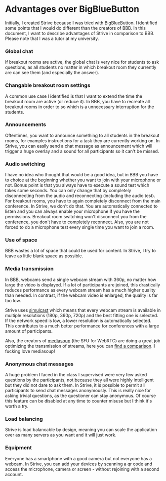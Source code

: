 # Advantages over BigBlueButton
Initially, I created Strive because I was tried with BigBlueButton. I identified some points that I would do different than the creators of BBB. In this document, I want to describe advantages of Strive in comparison to BBB. Please note that I was a tutor at my university.

### Global chat
If breakout rooms are active, the global chat is very nice for students to ask questions, as all students no matter in which breakout room they currently are can see them (and especially the answer).

### Changable breakout room settings
A common use case I identified is that I want to extend the time the breakout room are active (or reduce it). In BBB, you have to recreate all breakout rooms in order to so which is a unnecessary interruption for the students.

### Announcements
Oftentimes, you want to announce something to all students in the breakout rooms, for examples instructions for a task they are currently working on.
In Strive, you can easily send a chat message as announcement which will trigger a huge overlay and a sound for all participants so it can't be missed.

### Audio switching
I have no idea who thought that would be a good idea, but in BBB you have to choice at the beginning whether you want to join with your microphone or not.
Bonus point is that you always have to execute a sound test which takes some seconds. You can only change that by completely disconnecting from the audio and reconnecting (including the audio test).
For breakout rooms, you have to again completely disconnect from the main conference. In Strive, we don't do that. You are automatically connected to listen
and you can always enable your microphone if you have the permissions.
Breakout room switching won't disconnect you from the conference, you don't have to completely reconnect. Also, you are not forced to do a microphone test every single time you want to join a room.

### Use of space
BBB wastes a lot of space that could be used for content. In Strive, I try to leave as little blank space as possible.

### Media transmission
In BBB, webcams send a single webcam stream with 360p, no matter how large the video is displayed. If a lot of participants are joined, this drastically reduces performance as every
webcam stream has a much higher quality than needed. In contrast, if the webcam video is enlarged, the quality is far too low.

Strive uses [simulcast](https://en.wikipedia.org/wiki/Simulcast) which means that every webcam stream is available in multiple resolutions (180p, 360p, 720p)
and the best fitting one is selected. If the network speed is low, a lower resolution is automatically selected. This contributes to a much better performance for conferences with a large amount of participants.

Also, the creators of [mediasoup](https://mediasoup.org/) (the SFU for WebRTC) are doing a great job optimizing the transmission of streams,
here you can [find a comparison](https://webrtchacks.com/sfu-load-testing/). I fucking love mediasoup!

### Anonymous chat messages
A huge problem I faced in the class I supervised were very few asked questions by the participants, not because they all were highly intelligent but they did not dare to ask them.
In Strive, it is possible to permit all participants to send chat messages anonymously. This is really nice for asking trivial questions, as the questioner can stay anonymous.
Of course this feature can be disabled at any time to counter misuse but I think it's worth a try.

### Load balancing
Strive is load balancable by design, meaning you can scale the application over as many servers as you want and it will just work.

### Equipment
Everyone has a smartphone with a good camera but not everyone has a webcam. In Strive, you can add your devices by scanning a qr code and access the microphone, camera or screen - without rejoining with a second account.

